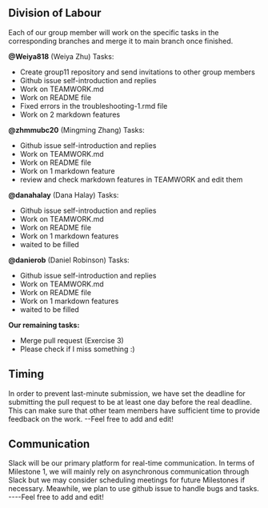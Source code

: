 ## Division of Labour
Each of our group member will work on the specific tasks in the corresponding branches and merge it to main branch once finished. 

  **@Weiya818** (Weiya Zhu) Tasks: 
   - Create group11 repository and send invitations to other group members
   - Github issue self-introduction and replies
   - Work on TEAMWORK.md
   - Work on README file
   - Fixed errors in the troubleshooting-1.rmd file
   - Work on 2 markdown features
    
  **@zhmmubc20** (Mingming Zhang) Tasks:
   - Github issue self-introduction and replies
   - Work on TEAMWORK.md
   - Work on README file
   - Work on 1 markdown feature
   - review and check markdown features in TEAMWORK and edit them
  
  **@danahalay** (Dana Halay) Tasks:
   - Github issue self-introduction and replies
   - Work on TEAMWORK.md
   - Work on README file
   - Work on 1 markdown features
   - waited to be filled

  **@danierob** (Daniel Robinson) Tasks:
   - Github issue self-introduction and replies
   - Work on TEAMWORK.md
   - Work on README file
   - Work on 1 markdown features
   - waited to be filled

  **Our remaining tasks:**
   - Merge pull request (Exercise 3)
   - Please check if I miss something :)

## Timing
In order to prevent last-minute submission, we have set the deadline for submitting the pull request to be at least one day before the real deadline. This can make sure that other team members have sufficient time to provide feedback on the work. 
--Feel free to add and edit!

## Communication
Slack will be our primary platform for real-time communication. In terms of  Milestone 1, we will mainly rely on asynchronous communication through Slack but we may consider scheduling meetings for future Milestones if necessary. Meawhile, we plan to use github issue to handle bugs and tasks.
----Feel free to add and edit!

